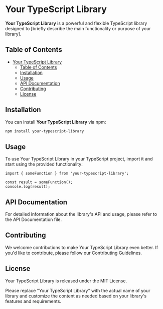 # Your TypeScript Library

**Your TypeScript Library** is a powerful and flexible TypeScript library designed to [briefly describe the main functionality or purpose of your library].

## Table of Contents

- [Your TypeScript Library](#your-typescript-library)
  - [Table of Contents](#table-of-contents)
  - [Installation](#installation)
  - [Usage](#usage)
  - [API Documentation](#api-documentation)
  - [Contributing](#contributing)
  - [License](#license)

## Installation

You can install **Your TypeScript Library** via npm:

```bash
npm install your-typescript-library
```

## Usage

To use Your TypeScript Library in your TypeScript project, import it and start using the provided functionality:

```
import { someFunction } from 'your-typescript-library';

const result = someFunction();
console.log(result);
```

## API Documentation

For detailed information about the library's API and usage, please refer to the API Documentation file.

## Contributing

We welcome contributions to make Your TypeScript Library even better. If you'd like to contribute, please follow our Contributing Guidelines.

## License

Your TypeScript Library is released under the MIT License.

Please replace "Your TypeScript Library" with the actual name of your library and customize the content as needed based on your library's features and requirements.
